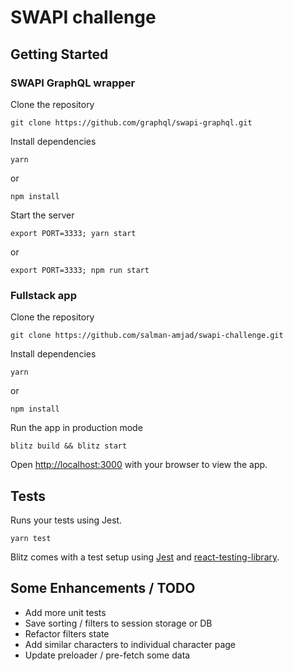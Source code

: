 # SWAPI challenge

## Getting Started

### SWAPI GraphQL wrapper

Clone the repository
```
git clone https://github.com/graphql/swapi-graphql.git
```

Install dependencies
```
yarn
```
or
```
npm install
```

Start the server
```
export PORT=3333; yarn start
```

or

```
export PORT=3333; npm run start
```


### Fullstack app
Clone the repository
```
git clone https://github.com/salman-amjad/swapi-challenge.git
```

Install dependencies
```
yarn
```
or
```
npm install
```

Run the app in production mode
```
blitz build && blitz start
```

Open [http://localhost:3000](http://localhost:3000) with your browser to view the app.

## Tests

Runs your tests using Jest.

```
yarn test
```

Blitz comes with a test setup using [Jest](https://jestjs.io/) and [react-testing-library](https://testing-library.com/).


## Some Enhancements / TODO
- Add more unit tests
- Save sorting / filters to session storage or DB
- Refactor filters state
- Add similar characters to individual character page
- Update preloader / pre-fetch some data